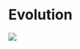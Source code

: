 # Evolution
[![](https://data.jsdelivr.com/v1/package/gh/mathstar13/Evolution/badge?style=rounded)](https://www.jsdelivr.com/package/gh/mathstar13/Evolution)
